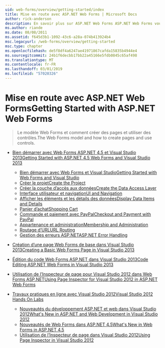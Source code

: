 ```yaml
---
uid: web-forms/overview/getting-started/index
title: Mise en route avec ASP.NET Web Forms | Microsoft Docs
author: rick-anderson
description: En savoir plus sur ASP.NET Web Forms ASP.NET Web Forms vous permet de générer des sites Web dynamiques à l’aide d’un modèle familier de glisser-déplacer, pilotée par événements. Une aire de conception et de hund...
ms.author: riande
ms.date: 08/08/2011
ms.assetid: f645d3b1-1092-43c6-a28a-074b413924b4
msc.legacyurl: /web-forms/overview/getting-started
msc.type: chapter
ms.openlocfilehash: de5f8df4a6247ae41971867cafda15835b4944e4
ms.sourcegitcommit: 24b1f6decbb17bb22a45166e5fdb0845c65af498
ms.translationtype: MT
ms.contentlocale: fr-FR
ms.lasthandoff: 03/01/2019
ms.locfileid: "57020326"
---
```

<a name="getting-started-with-aspnet-web-forms"></a><span data-ttu-id="b530e-104">Mise en route avec ASP.NET Web Forms</span><span class="sxs-lookup"><span data-stu-id="b530e-104">Getting Started with ASP.NET Web Forms</span></span>
====================
> <span data-ttu-id="b530e-105">Le modèle Web Forms et comment créer des pages et utiliser des contrôles.</span><span class="sxs-lookup"><span data-stu-id="b530e-105">The Web Forms model and how to create pages and use controls.</span></span>


- [<span data-ttu-id="b530e-106">Bien démarrer avec Web Forms ASP.NET 4.5 et Visual Studio 2013</span><span class="sxs-lookup"><span data-stu-id="b530e-106">Getting Started with ASP.NET 4.5 Web Forms and Visual Studio 2013</span></span>](getting-started-with-aspnet-45-web-forms/index.md)

    - [<span data-ttu-id="b530e-107">Bien démarrer avec Web Forms et Visual Studio</span><span class="sxs-lookup"><span data-stu-id="b530e-107">Getting Started with Web Forms and Visual Studio</span></span>](getting-started-with-aspnet-45-web-forms/introduction-and-overview.md)
    - [<span data-ttu-id="b530e-108">Créer le projet</span><span class="sxs-lookup"><span data-stu-id="b530e-108">Create the Project</span></span>](getting-started-with-aspnet-45-web-forms/create-the-project.md)
    - [<span data-ttu-id="b530e-109">Créer la couche d’accès aux données</span><span class="sxs-lookup"><span data-stu-id="b530e-109">Create the Data Access Layer</span></span>](getting-started-with-aspnet-45-web-forms/create_the_data_access_layer.md)
    - [<span data-ttu-id="b530e-110">Interface utilisateur et navigation</span><span class="sxs-lookup"><span data-stu-id="b530e-110">UI and Navigation</span></span>](getting-started-with-aspnet-45-web-forms/ui_and_navigation.md)
    - [<span data-ttu-id="b530e-111">Afficher les éléments et les détails des données</span><span class="sxs-lookup"><span data-stu-id="b530e-111">Display Data Items and Details</span></span>](getting-started-with-aspnet-45-web-forms/display_data_items_and_details.md)
    - [<span data-ttu-id="b530e-112">Panier d’achat</span><span class="sxs-lookup"><span data-stu-id="b530e-112">Shopping Cart</span></span>](getting-started-with-aspnet-45-web-forms/shopping-cart.md)
    - [<span data-ttu-id="b530e-113">Commande et paiement avec PayPal</span><span class="sxs-lookup"><span data-stu-id="b530e-113">Checkout and Payment with PayPal</span></span>](getting-started-with-aspnet-45-web-forms/checkout-and-payment-with-paypal.md)
    - [<span data-ttu-id="b530e-114">Appartenance et administration</span><span class="sxs-lookup"><span data-stu-id="b530e-114">Membership and Administration</span></span>](getting-started-with-aspnet-45-web-forms/membership-and-administration.md)
    - [<span data-ttu-id="b530e-115">Routage d’URL</span><span class="sxs-lookup"><span data-stu-id="b530e-115">URL Routing</span></span>](getting-started-with-aspnet-45-web-forms/url-routing.md)
    - [<span data-ttu-id="b530e-116">Gestion des erreurs ASP.NET</span><span class="sxs-lookup"><span data-stu-id="b530e-116">ASP.NET Error Handling</span></span>](getting-started-with-aspnet-45-web-forms/aspnet-error-handling.md)
- [<span data-ttu-id="b530e-117">Création d’une page Web Forms de base dans Visual Studio 2013</span><span class="sxs-lookup"><span data-stu-id="b530e-117">Creating a Basic Web Forms Page in Visual Studio 2013</span></span>](creating-a-basic-web-forms-page.md)
- [<span data-ttu-id="b530e-118">Édition du code Web Forms ASP.NET dans Visual Studio 2013</span><span class="sxs-lookup"><span data-stu-id="b530e-118">Code Editing ASP.NET Web Forms in Visual Studio 2013</span></span>](code-editing-in-web-forms-pages.md)
- [<span data-ttu-id="b530e-119">Utilisation de l’Inspecteur de page pour Visual Studio 2012 dans Web Forms ASP.NET</span><span class="sxs-lookup"><span data-stu-id="b530e-119">Using Page Inspector for Visual Studio 2012 in ASP.NET Web Forms</span></span>](using-page-inspector-in-a-visual-studio-11-beta-web-forms-project.md)
- [<span data-ttu-id="b530e-120">Travaux pratiques en ligne avec Visual Studio 2012</span><span class="sxs-lookup"><span data-stu-id="b530e-120">Visual Studio 2012 Hands On Labs</span></span>](hands-on-labs/index.md)

    - [<span data-ttu-id="b530e-121">Nouveautés du développement ASP.NET et web dans Visual Studio 2012</span><span class="sxs-lookup"><span data-stu-id="b530e-121">What's New in ASP.NET and Web Development in Visual Studio 2012</span></span>](hands-on-labs/whats-new-in-aspnet-and-web-development-in-visual-studio-2012.md)
    - [<span data-ttu-id="b530e-122">Nouveautés de Web Forms dans ASP.NET 4.5</span><span class="sxs-lookup"><span data-stu-id="b530e-122">What's New in Web Forms in ASP.NET 4.5</span></span>](hands-on-labs/whats-new-in-web-forms-in-aspnet-45.md)
    - [<span data-ttu-id="b530e-123">Utilisation de l’Inspecteur de page dans Visual Studio 2012</span><span class="sxs-lookup"><span data-stu-id="b530e-123">Using Page Inspector in Visual Studio 2012</span></span>](hands-on-labs/using-page-inspector-in-visual-studio-2012.md)
